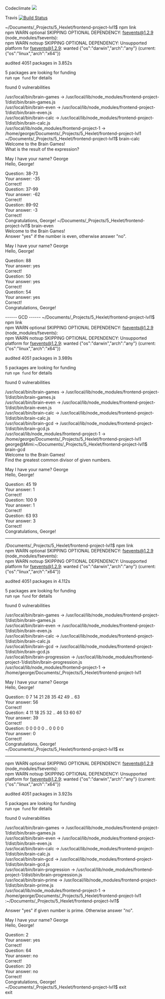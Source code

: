Codeclimate
<a href="https://codeclimate.com/github/GPopov9/frontend-project-lvl1/maintainability"><img src="https://api.codeclimate.com/v1/badges/a85e9647f125f1e873f1/maintainability" /></a>

Travis
[![Build Status](https://travis-ci.org/GPopov9/frontend-project-lvl1.svg?branch=master)](https://travis-ci.org/GPopov9/frontend-project-lvl1)

~/Documents/_Projects/5_Hexlet/frontend-project-lvl1$ npm link                                                                                                                     
npm WARN optional SKIPPING OPTIONAL DEPENDENCY: fsevents@1.2.9 (node_modules/fsevents):                                                                                                        
npm WARN notsup SKIPPING OPTIONAL DEPENDENCY: Unsupported platform for fsevents@1.2.9: wanted {"os":"darwin","arch":"any"} (current: {"os":"linux","arch":"x64"})                              
                                                                                                                                                                                               
audited 4051 packages in 3.852s                                                                                                                                                                
                                                                                                                                                                                               
5 packages are looking for funding                                                                                                                                                             
  run `npm fund` for details                                                                                                                                                                   
                                                                                                                                                                                               
found 0 vulnerabilities                                                                                                                                                                        
                                                                                                                                                                                               
/usr/local/bin/brain-games -> /usr/local/lib/node_modules/frontend-project-1/dist/bin/brain-games.js                                                                                           
/usr/local/bin/brain-even -> /usr/local/lib/node_modules/frontend-project-1/dist/bin/brain-even.js                                                                                             
/usr/local/bin/brain-calc -> /usr/local/lib/node_modules/frontend-project-1/dist/bin/brain-calc.js                                                                                             
/usr/local/lib/node_modules/frontend-project-1 -> /home/george/Documents/_Projects/5_Hexlet/frontend-project-lvl1  
~/Documents/_Projects/5_Hexlet/frontend-project-lvl1$ brain-calc                                                                                                                   
Welcome to the Brain Games!                                                                                                                                                                    
What is the result of the expression?                                                                                                                                                          
                                                                                                                                                                                               
May I have your name? George                                                                                                                                                                   
Hello, George!                                                                                                                                                                                 
                                                                                                                                                                                               
Question: 38-73                                                                                                                                                                                
Your answer: -35                                                                                                                                                                               
Correct!                                                                                                                                                                                       
Question: 37-99                                                                                                                                                                                
Your answer: -62                                                                                                                                                                               
Correct!                                                                                                                                                                                       
Question: 89-92                                                                                                                                                                                
Your answer: -3                                                                                                                                                                                
Correct!                                                                                                                                                                                       
Congratulations, George!
~/Documents/_Projects/5_Hexlet/frontend-project-lvl1$ brain-even                                                                                                                   
Welcome to the Brain Games!                                                                                                                                                                    
Answer "yes" if the number is even, otherwise answer "no".                                                                                                                                     
                                                                                                                                                                                               
May I have your name? George                                                                                                                                                                   
Hello, George!                                                                                                                                                                                 
                                                                                                                                                                                               
Question: 88                                                                                                                                                                                   
Your answer: yes                                                                                                                                                                               
Correct!                                                                                                                                                                                       
Question: 50                                                                                                                                                                                   
Your answer: yes                                                                                                                                                                               
Correct!                                                                                                                                                                                       
Question: 54                                                                                                                                                                                   
Your answer: yes                                                                                                                                                                               
Correct!                                                                                                                                                                                       
Congratulations, George!  


------ GCD ------ 
~/Documents/_Projects/5_Hexlet/frontend-project-lvl1$ npm link                                                                                                                     
npm WARN optional SKIPPING OPTIONAL DEPENDENCY: fsevents@1.2.9 (node_modules/fsevents):                                                                                                        
npm WARN notsup SKIPPING OPTIONAL DEPENDENCY: Unsupported platform for fsevents@1.2.9: wanted {"os":"darwin","arch":"any"} (current: {"os":"linux","arch":"x64"})                              
                                                                                                                                                                                               
audited 4051 packages in 3.989s                                                                                                                                                                
                                                                                                                                                                                               
5 packages are looking for funding                                                                                                                                                             
  run `npm fund` for details                                                                                                                                                                   
                                                                                                                                                                                               
found 0 vulnerabilities                                                                                                                                                                        
                                                                                                                                                                                               
/usr/local/bin/brain-games -> /usr/local/lib/node_modules/frontend-project-1/dist/bin/brain-games.js                                                                                           
/usr/local/bin/brain-even -> /usr/local/lib/node_modules/frontend-project-1/dist/bin/brain-even.js                                                                                             
/usr/local/bin/brain-calc -> /usr/local/lib/node_modules/frontend-project-1/dist/bin/brain-calc.js                                                                                             
/usr/local/bin/brain-gcd -> /usr/local/lib/node_modules/frontend-project-1/dist/bin/brain-gcd.js                                                                                               
/usr/local/lib/node_modules/frontend-project-1 -> /home/george/Documents/_Projects/5_Hexlet/frontend-project-lvl1   
george@Mimi:~/Documents/_Projects/5_Hexlet/frontend-project-lvl1$ brain-gcd                                                                                                                    
Welcome to the Brain Games!                                                                                                                                                                    
Find the greatest common divisor of given numbers.                                                                                                                                             
                                                                                                                                                                                               
May I have your name? George                                                                                                                                                                   
Hello, George!                                                                                                                                                                                 
                                                                                                                                                                                               
Question: 45 19                                                                                                                                                                                
Your answer: 1                                                                                                                                                                                 
Correct!                                                                                                                                                                                       
Question: 100 9                                                                                                                                                                                
Your answer: 1                                                                                                                                                                                 
Correct!                                                                                                                                                                                       
Question: 63 93                                                                                                                                                                                
Your answer: 3                                                                                                                                                                                 
Correct!                                                                                                                                                                                       
Congratulations, George!         

---------

/Documents/_Projects/5_Hexlet/frontend-project-lvl1$ npm link                                                                                                                     
npm WARN optional SKIPPING OPTIONAL DEPENDENCY: fsevents@1.2.9 (node_modules/fsevents):                                                                                                        
npm WARN notsup SKIPPING OPTIONAL DEPENDENCY: Unsupported platform for fsevents@1.2.9: wanted {"os":"darwin","arch":"any"} (current: {"os":"linux","arch":"x64"})                              
                                                                                                                                                                                               
audited 4051 packages in 4.112s                                                                                                                                                                
                                                                                                                                                                                               
5 packages are looking for funding                                                                                                                                                             
  run `npm fund` for details                                                                                                                                                                   
                                                                                                                                                                                               
found 0 vulnerabilities                                                                                                                                                                        
                                                                                                                                                                                               
/usr/local/bin/brain-games -> /usr/local/lib/node_modules/frontend-project-1/dist/bin/brain-games.js                                                                                           
/usr/local/bin/brain-even -> /usr/local/lib/node_modules/frontend-project-1/dist/bin/brain-even.js                                                                                             
/usr/local/bin/brain-calc -> /usr/local/lib/node_modules/frontend-project-1/dist/bin/brain-calc.js                                                                                             
/usr/local/bin/brain-gcd -> /usr/local/lib/node_modules/frontend-project-1/dist/bin/brain-gcd.js                                                                                               
/usr/local/bin/brain-progression -> /usr/local/lib/node_modules/frontend-project-1/dist/bin/brain-progression.js                                                                               
/usr/local/lib/node_modules/frontend-project-1 -> /home/george/Documents/_Projects/5_Hexlet/frontend-project-lvl1   
                                                                                                                                                                                               
May I have your name? George                                                                                                                                                                   
Hello, George!                                                                                                                                                                                 
                                                                                                                                                                                               
Question:  0 7 14 21 28 35 42 49 .. 63                                                                                                                                                         
Your answer: 56                                                                                                                                                                                
Correct!                                                                                                                                                                                       
Question:  4 11 18 25 32 .. 46 53 60 67                                                                                                                                                        
Your answer: 39                                                                                                                                                                                
Correct!                                                                                                                                                                                       
Question:  0 0 0 0 0 .. 0 0 0 0                                                                                                                                                                
Your answer: 0                                                                                                                                                                                 
Correct!                                                                                                                                                                                       
Congratulations, George!                                                                                                                                                                       
~/Documents/_Projects/5_Hexlet/frontend-project-lvl1$ ex                                                                                                                           


----
npm WARN optional SKIPPING OPTIONAL DEPENDENCY: fsevents@1.2.9 (node_modules/fsevents):                                                                                                        
npm WARN notsup SKIPPING OPTIONAL DEPENDENCY: Unsupported platform for fsevents@1.2.9: wanted {"os":"darwin","arch":"any"} (current: {"os":"linux","arch":"x64"})                              
                                                                                                                                                                                               
audited 4051 packages in 3.923s                                                                                                                                                                
                                                                                                                                                                                               
5 packages are looking for funding                                                                                                                                                             
  run `npm fund` for details                                                                                                                                                                   
                                                                                                                                                                                               
found 0 vulnerabilities                                                                                                                                                                        
                                                                                                                                                                                               
/usr/local/bin/brain-games -> /usr/local/lib/node_modules/frontend-project-1/dist/bin/brain-games.js                                                                                           
/usr/local/bin/brain-even -> /usr/local/lib/node_modules/frontend-project-1/dist/bin/brain-even.js                                                                                             
/usr/local/bin/brain-calc -> /usr/local/lib/node_modules/frontend-project-1/dist/bin/brain-calc.js                                                                                             
/usr/local/bin/brain-gcd -> /usr/local/lib/node_modules/frontend-project-1/dist/bin/brain-gcd.js                                                                                               
/usr/local/bin/brain-progression -> /usr/local/lib/node_modules/frontend-project-1/dist/bin/brain-progression.js                                                                               
/usr/local/bin/brain-prime -> /usr/local/lib/node_modules/frontend-project-1/dist/bin/brain-prime.js                                                                                           
/usr/local/lib/node_modules/frontend-project-1 -> /home/george/Documents/_Projects/5_Hexlet/frontend-project-lvl1                                                                              
:~/Documents/_Projects/5_Hexlet/frontend-project-lvl1$                                                                                                                              

Answer "yes" if given number is prime. Otherwise answer "no".                                                                                                                                  
                                                                                                                                                                                               
May I have your name? George                                                                                                                                                                   
Hello, George!                                                                                                                                                                                 
                                                                                                                                                                                               
Question: 2                                                                                                                                                                                    
Your answer: yes                                                                                                                                                                               
Correct!                                                                                                                                                                                       
Question: 64                                                                                                                                                                                   
Your answer: no                                                                                                                                                                                
Correct!                                                                                                                                                                                       
Question: 20                                                                                                                                                                                   
Your answer: no                                                                                                                                                                                
Correct!                                                                                                                                                                                       
Congratulations, George!                                                                                                                                                                       
~/Documents/_Projects/5_Hexlet/frontend-project-lvl1$ exit                                                                                                                         
exit                                                                                                                                                                                           
                                                                                                                                                                                               

